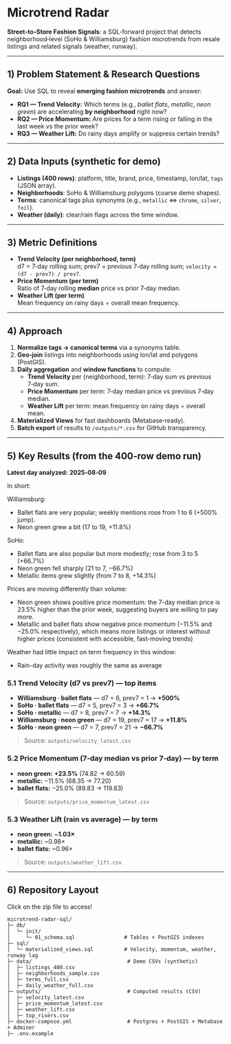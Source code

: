 # Microtrend Radar 

**Street‑to‑Store Fashion Signals**: a SQL‑forward project that detects neighborhood‑level (SoHo & Williamsburg) fashion microtrends from resale listings and related signals (weather, runway).

---

## 1) Problem Statement & Research Questions

**Goal:** Use SQL to reveal **emerging fashion microtrends** and answer:

- **RQ1 — Trend Velocity:** Which terms (e.g., *ballet flats*, *metallic*, *neon green*) are accelerating **by neighborhood** right now?
- **RQ2 — Price Momentum:** Are prices for a term rising or falling in the last week vs the prior week?
- **RQ3 — Weather Lift:** Do rainy days amplify or suppress certain trends?

---

## 2) Data Inputs (synthetic for demo)

- **Listings (400 rows)**: platform, title, brand, price, timestamp, lon/lat, `tags` (JSON array).  
- **Neighborhoods**: SoHo & Williamsburg polygons (coarse demo shapes).  
- **Terms**: canonical tags plus synonyms (e.g., `metallic` ⇔ `chrome`, `silver`, `foil`).  
- **Weather (daily)**: clear/rain flags across the time window.  

---

## 3) Metric Definitions

- **Trend Velocity (per neighborhood, term)**  
  d7 = 7‑day rolling sum; prev7 = previous 7‑day rolling sum; `velocity = (d7 - prev7) / prev7`.
- **Price Momentum (per term)**  
  Ratio of 7‑day rolling **median** price vs prior 7‑day median.
- **Weather Lift (per term)**  
  Mean frequency on rainy days ÷ overall mean frequency.

---

## 4) Approach 

1. **Normalize tags → canonical terms** via a synonyms table.  
2. **Geo‑join** listings into neighborhoods using lon/lat and polygons (PostGIS).  
3. **Daily aggregation** and **window functions** to compute:
   - **Trend Velocity** per (neighborhood, term): 7‑day sum vs previous 7‑day sum.  
   - **Price Momentum** per term: 7‑day median price vs previous 7‑day median.  
   - **Weather Lift** per term: mean frequency on rainy days ÷ overall mean.  
4. **Materialized Views** for fast dashboards (Metabase‑ready).  
5. **Batch export** of results to `/outputs/*.csv` for GitHub transparency.

---

## 5) Key Results (from the 400‑row demo run)

**Latest day analyzed:** **2025‑08‑09**

In short: 

Williamsburg: 
- Ballet flats are very popular; weekly mentions rose from 1 to 6 (+500% jump). 
- Neon green grew a bit (17 to 19, +11.8%)
  
SoHo: 
- Ballet flats are also popular but more modestly; rose from 3 to 5 (+66.7%)
- Neon green fell sharply (21 to 7, −66.7%)
- Metallic items grew slightly (from 7 to 8, +14.3%)

Prices are moving differently than volume: 
- Neon green shows positive price momentum: the 7-day median price is 23.5% higher than the prior week, suggesting buyers are willing to pay more.
- Metallic and ballet flats show negative price momentum (−11.5% and −25.0% respectively), which means more listings or interest without higher prices (consistent with accessible, fast-moving trends)

Weather had little impact on term frequency in this window: 
- Rain-day activity was roughly the same as average

### 5.1 Trend Velocity (d7 vs prev7) — top items
- **Williamsburg · ballet flats** — d7 = 6, prev7 = 1 → **+500%**
- **SoHo · ballet flats** — d7 = 5, prev7 = 3 → **+66.7%**
- **SoHo · metallic** — d7 = 8, prev7 = 7 → **+14.3%**
- **Williamsburg · neon green** — d7 = 19, prev7 = 17 → **+11.8%**
- **SoHo · neon green** — d7 = 7, prev7 = 21 → **−66.7%**

> Source: `outputs/velocity_latest.csv`

### 5.2 Price Momentum (7‑day median vs prior 7‑day) — by term
- **neon green:** **+23.5%** (74.82 → 60.59)  
- **metallic:** −11.5% (68.35 → 77.20)  
- **ballet flats:** −25.0% (89.83 → 119.83)

> Source: `outputs/price_momentum_latest.csv`

### 5.3 Weather Lift (rain vs average) — by term
- **neon green:** ~**1.03×**  
- **metallic:** ~0.98×  
- **ballet flats:** ~0.96×

> Source: `outputs/weather_lift.csv`

---

## 6) Repository Layout

Click on the zip file to access!

```
microtrend-radar-sql/
├─ db/
│  └─ init/
│     └─ 01_schema.sql                # Tables + PostGIS indexes
├─ sql/
│  └─ materialized_views.sql          # Velocity, momentum, weather, runway lag
├─ data/                               # Demo CSVs (synthetic)
│  ├─ listings_400.csv
│  ├─ neighborhoods_sample.csv
│  ├─ terms_full.csv
│  ├─ daily_weather_full.csv
├─ outputs/                            # Computed results (CSV)
│  ├─ velocity_latest.csv
│  ├─ price_momentum_latest.csv
│  ├─ weather_lift.csv
│  ├─ top_risers.csv
├─ docker-compose.yml                  # Postgres + PostGIS + Metabase + Adminer
├─ .env.example
```


